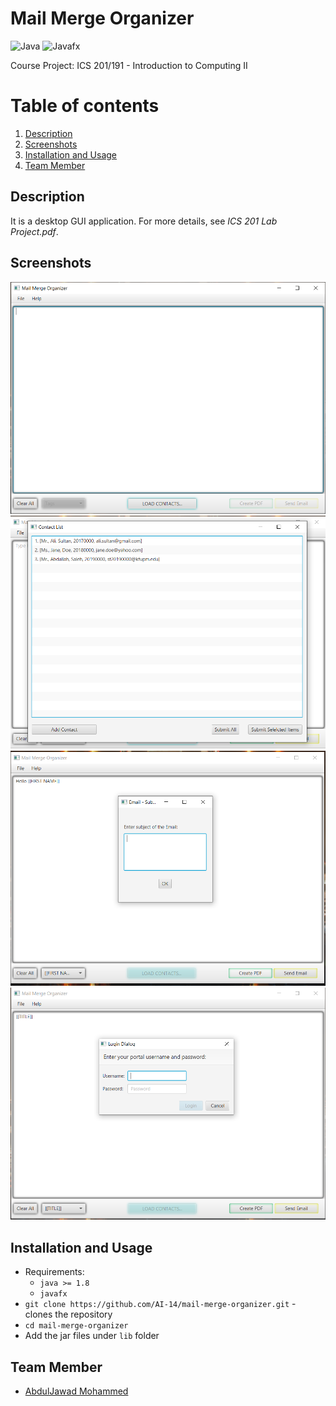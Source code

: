 # Mail Merge Organizer
![Java](https://img.shields.io/badge/Java-5181b8?style=flat&logo=java&logoColor=white)
![Javafx](https://img.shields.io/badge/-Javafx-orange?style=flat)
  
Course Project: ICS 201/191 - Introduction to Computing II

# Table of contents
1. [Description](#description)
2. [Screenshots](#screenshots)
3. [Installation and Usage](#installation-usage)
4. [Team Member](#team-member)

## Description <a name="description"></a>
   It is a desktop GUI application. For more details, see *ICS 201 Lab Project.pdf*.
  
## Screenshots <a name="screenshots"></a>
![](images/1.PNG)
![](images/2.PNG)
![](images/3.PNG)
![](images/4.PNG)

## Installation and Usage <a name="installation-usage"></a>
- Requirements:
  - `java >= 1.8`
  - `javafx`
- `git clone https://github.com/AI-14/mail-merge-organizer.git` - clones the repository
- `cd mail-merge-organizer`
- Add the jar files under `lib` folder

## Team Member <a name="team-member"></a>
- [AbdulJawad Mohammed](https://github.com/abbaddon1001)
